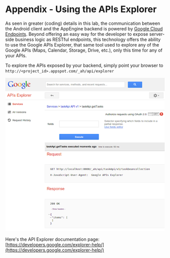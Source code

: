 # Appendix - Using the APIs Explorer

As seen in greater (coding) details in this lab, the communication between
the Android client and the AppEngine backend is powered by
[Google Cloud Endpoints](https://developers.google.com/appengine/docs/java/endpoints/).
Beyond offering an easy way for the developer to expose server-side business
logic as RESTful endpoints, this technology offers the ability to use the
Google APIs Explorer, that same tool used to explore any of the Google APIs
(Maps, Calendar, Storage, Drive, etc.), only this time for any of your APIs.

To explore the APIs exposed by your backend, simply point your browser to
`http://<project_id>.appspot.com/_ah/api/explorer`

![image alt text](../images/image_40.png)

Here's the API Explorer documentation page:
[https://developers.google.com/explorer-help/](https://developers.google.com/explorer-help/)
